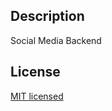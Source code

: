 ## Description

Social Media Backend

## License

[MIT licensed](https://github.com/MinhLuan-GD/social-media-backend/blob/main/LICENSE)
